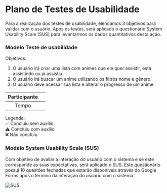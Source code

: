 # Plano de Testes de Usabilidade

Para a realização dos testes de usabilidade, elencamos 3 objetivos para validar com o usuário. Após os testes, será aplicado o questionário System Usability Scale (SUS) para levantarmos os dados quantitativos desta ação.   


### Modelo Teste de usabilidade

Objetivos: 
1. O usuário irá criar uma lista com animes que ele quer assistir, está assistindo ou já assistiu.
2. O usuário irá buscar um anime utilizando os filtros nome e gênero. 
3. O usuário deve acessar sua lista e alterar o progresso de um anime. 



|Participante||
|:----------:|:----------:|
|Tempo||


Legenda: <br>
:white_check_mark: Concluiu sem auxílio <br>
:warning: Concluiu com auxílio <br>
:x: Não concluiu 

### Modelo System Usability Scale (SUS)

Com objetivo de avaliar a interação do usuário com o sistema e se este corresponde as suas expectativas, será aplicado o SUS. 
Este questionário possui 10 questões fechadas que estarão disponíveis através do Google Forms após o término da interação do usuário com o sistema. 

![SUS ](https://user-images.githubusercontent.com/78181968/135937247-db44beb3-a0fe-42aa-b6ac-b7f7c9debbf0.png)
